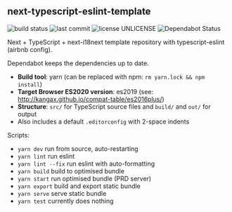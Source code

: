 ## next-typescript-eslint-template

![build status](https://github.com/nihalgonsalves/next-typescript-eslint-template/workflows/build/badge.svg)
![last commit](https://img.shields.io/github/last-commit/nihalgonsalves/next-typescript-eslint-template)
![license UNLICENSE](https://img.shields.io/github/license/nihalgonsalves/next-typescript-eslint-template?color=brightgreen)
![Dependabot Status](https://api.dependabot.com/badges/status?host=github&repo=nihalgonsalves/next-typescript-eslint-template)

Next + TypeScript + next-i18next template repository with typescript-eslint (airbnb config).

Dependabot keeps the dependencies up to date.

- **Build tool**: yarn (can be replaced with npm: `rm yarn.lock && npm install`)
- **Target Browser ES2020 version**: es2019 (see: http://kangax.github.io/compat-table/es2016plus/)
- **Structure**: `src/` for TypeScript source files and `build/` and `out/` for output
- Also includes a default `.editorconfig` with 2-space indents

Scripts:

- `yarn dev` run from source, auto-restarting
- `yarn lint` run eslint
- `yarn lint --fix` run eslint with auto-formatting
- `yarn build` build to optimised bundle
- `yarn start` run optimised bundle (PRD server)
- `yarn export` build and export static bundle
- `yarn serve` serve static bundle
- `yarn test` currently does nothing
